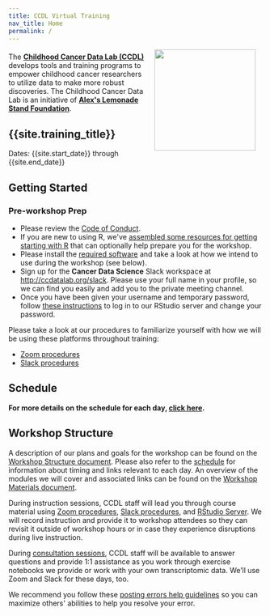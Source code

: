 ```yaml
---
title: CCDL Virtual Training
nav_title: Home
permalink: /
---
```



<p><img style = "padding: 0 15px; float: right;" img src = "workshop/screenshots/alsf-ccdl-stacked-logo.png" width = "200"></p>
<p style="margin-top: 20px;"> </p>
<p>The <b><a href="https://www.ccdatalab.org/" title="Alex's Lemonade Stand Foundation">Childhood Cancer Data Lab (CCDL)</a></b> develops tools and training programs to empower childhood cancer researchers to utilize  data to make more robust discoveries. 
The Childhood Cancer Data Lab is an initiative of <b><a href="https://www.alexslemonade.org/" title="Alex's Lemonade Stand Foundation">Alex's Lemonade Stand Foundation</a></b>.

<h2>{{site.training_title}}</h2>

<p>Dates: {{site.start_date}} through {{site.end_date}}

<h2>Getting Started</h2>

<h3>Pre-workshop Prep</h3>

<ul>
<li> Please review the <a href="../code-of-conduct.html" title="Code of Conduct">Code of Conduct</a>.</li>
<li> If you are new to using R, we've <a href="../optional-workshop-prep/R-prep.html#pre-workshop-prep-for-r-programming" title="assembled some resources for getting starting with R">assembled some resources for getting starting with R</a> that can optionally help prepare you for the workshop.</li>
<li> Please install the <a href="workshop/software-setup.html" title="required software">required software</a> and take a look at how we intend to use during the workshop (see below).</li>
<li> Sign up for the <b>Cancer Data Science</b> Slack workspace at <a href="http://ccdatalab.org/slack" title="http://ccdatalab.org/slack">http://ccdatalab.org/slack</a>. Please use your full name in your profile, so we can find you easily and add you to the private meeting channel.</li>
<li> Once you have been given your username and temporary password, follow <a href="../virtual-setup/rstudio-login.html" title="these instructions">these instructions</a> to log in to our RStudio server and change your password.</li>
</ul>

<p>Please take a look at our procedures to familiarize yourself with how we will be using these platforms throughout training:

<ul>
<li> <a href="../virtual-setup/zoom-procedures.html" title="Zoom procedures">Zoom procedures</a></li>
<li> <a href="../virtual-setup/slack-procedures.html" title="Slack procedures">Slack procedures</a></li>
</ul>

<h2>Schedule</h2>

<!-- Introduce general schedule here -->

<p><b>For more details on the schedule for each day, <a href="workshop/SCHEDULE.html" title="click here">click here</a>.</b>

<h2>Workshop Structure</h2>

<p>A description of our plans and goals for the workshop can be found on the <a href="workshop/workshop-structure.html" title="Workshop Structure document">Workshop Structure document</a>. Please also refer to the <a href="workshop/SCHEDULE.html" title="schedule">schedule</a> for information about timing and links relevant to each day. An overview of the modules we will cover and associated links can be found on the <a href="workshop/workshop-materials.html" title="Workshop Materials document">Workshop Materials document</a>.

<p>During instruction sessions, CCDL staff will lead you through course material using <a href="../virtual-setup/zoom-procedures.html" title="Zoom procedures">Zoom procedures</a>, <a href="../virtual-setup/slack-procedures.html" title="Slack procedures">Slack procedures</a>, and <a href="../virtual-setup/rstudio-login.html" title="RStudio Server">RStudio Server</a>. We will record instruction and provide it to workshop attendees so they can revisit it outside of workshop hours or in case they experience disruptions during live instruction.

<p>During <a href="workshop/resources-for-consultation-sessions.html" title="consultation sessions">consultation sessions</a>, CCDL staff will be available to answer questions and provide 1:1 assistance as you work through exercise notebooks we provide or work with your own transcriptomic data. We’ll use Zoom and Slack for these days, too.

<p>We recommend you follow these <a href="workshop/posting-errors-guidelines.html" title="posting errors help guidelines">posting errors help guidelines</a> so you can maximize others' abilities to help you resolve your error.

